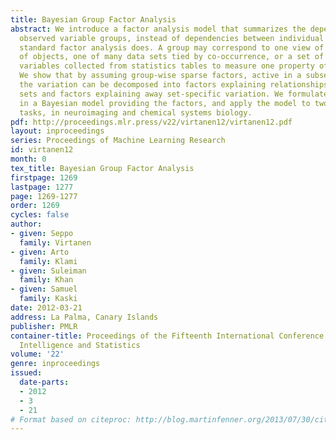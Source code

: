 ```yaml
---
title: Bayesian Group Factor Analysis
abstract: We introduce a factor analysis model that summarizes the dependencies between
  observed variable groups, instead of dependencies between individual variables as
  standard factor analysis does. A group may correspond to one view of the same set
  of objects, one of many data sets tied by co-occurrence, or a set of alternative
  variables collected from statistics tables to measure one property of interest.
  We show that by assuming group-wise sparse factors, active in a subset of the sets,
  the variation can be decomposed into factors explaining relationships between the
  sets and factors explaining away set-specific variation. We formulate the assumptions
  in a Bayesian model providing the factors, and apply the model to two data analysis
  tasks, in neuroimaging and chemical systems biology.
pdf: http://proceedings.mlr.press/v22/virtanen12/virtanen12.pdf
layout: inproceedings
series: Proceedings of Machine Learning Research
id: virtanen12
month: 0
tex_title: Bayesian Group Factor Analysis
firstpage: 1269
lastpage: 1277
page: 1269-1277
order: 1269
cycles: false
author:
- given: Seppo
  family: Virtanen
- given: Arto
  family: Klami
- given: Suleiman
  family: Khan
- given: Samuel
  family: Kaski
date: 2012-03-21
address: La Palma, Canary Islands
publisher: PMLR
container-title: Proceedings of the Fifteenth International Conference on Artificial
  Intelligence and Statistics
volume: '22'
genre: inproceedings
issued:
  date-parts:
  - 2012
  - 3
  - 21
# Format based on citeproc: http://blog.martinfenner.org/2013/07/30/citeproc-yaml-for-bibliographies/
---
```

